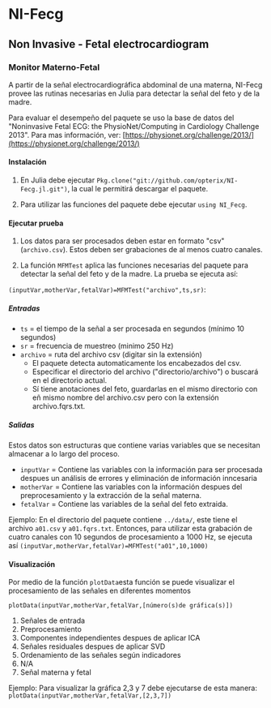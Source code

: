 # NI-Fecg  
## Non Invasive - Fetal electrocardiogram
### Monitor Materno-Fetal

A partir de la señal electrocardiográfica abdominal de una materna, NI-Fecg provee las rutinas necesarias en Julia para detectar la señal del feto y de la madre.

Para evaluar el desempeño del paquete se uso la base de datos del "Noninvasive Fetal ECG: the PhysioNet/Computing in Cardiology Challenge 2013". Para mas información, ver: [https://physionet.org/challenge/2013/](https://physionet.org/challenge/2013/)



#### Instalación

1. En Julia debe ejecutar `Pkg.clone("git://github.com/opterix/NI-Fecg.jl.git")`, la cual le permitirá descargar el paquete.

2. Para utilizar las funciones  del paquete debe ejecutar `using NI_Fecg`.


#### Ejecutar prueba

1. Los datos para ser procesados deben estar en formato "csv" (`archivo.csv`). Estos deben ser grabaciones de al menos cuatro canales.

2. La función `MFMTest` aplica las funciones necesarias del paquete para detectar la señal del feto y de la madre. La prueba se ejecuta así:

`(inputVar,motherVar,fetalVar)=MFMTest("archivo",ts,sr)`:

##### Entradas
- `ts` =  el tiempo de la señal a ser procesada en segundos (mínimo 10 segundos)
- `sr` =  frecuencia de muestreo (minimo 250 Hz)
- `archivo` = ruta del archivo csv (digitar sin la extensión)
	- El paquete detecta automaticamente los encabezados del csv.
	- Especificar el directorio del archivo ("directorio/archivo") o buscará en el directorio actual.
	- Sí tiene anotaciones del feto, guardarlas en el mismo directorio con  eñ mismo nombre del archivo.csv pero con la extensión archivo.fqrs.txt.

##### Salidas

Estos datos son estructuras que contiene varias variables que se necesitan almacenar a lo largo del proceso.

- `inputVar` = Contiene las variables con la información para ser procesada despues un análisis de errores y eliminación de información inncesaria
- `motherVar` = Contiene las variables con la información despues del preprocesamiento y la extracción de la señal materna.
- `fetalVar` = Contiene las variables de la señal del feto extraida.

Ejemplo: En el directorio del paquete contiene `../data/`, este tiene el archivo `a01.csv` y `a01.fqrs.txt`. Entonces, para utilizar esta grabación de cuatro canales con 10 segundos de procesamiento a 1000 Hz, se ejecuta así `(inputVar,motherVar,fetalVar)=MFMTest("a01",10,1000)`


#### Visualización

Por medio de la función `plotData`esta función se puede visualizar el procesamiento de las señales en diferentes momentos

`plotData(inputVar,motherVar,fetalVar,[número(s)de gráfica(s)])`

1. Señales de entrada
2. Preprocesamiento
3. Componentes independientes despues de aplicar ICA
4. Señales residuales despues de aplicar SVD
5. Ordenamiento de las señales según indicadores
6. N/A
7. Señal materna y fetal

Ejemplo: Para visualizar la gráfica 2,3 y 7 debe ejecutarse de esta manera: `plotData(inputVar,motherVar,fetalVar,[2,3,7])`




